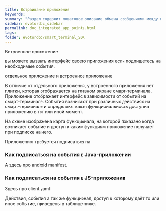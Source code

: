 ```yaml
---
title: Встраивание приложения
keywords:
summary: "Раздел содержит пошаговое описание обмена сообщениями между приложением и сторонним сервисом"
sidebar: evotordoc_sidebar
permalink: doc_integrated_app_points.html
tags:
folder: evotordoc/smart_terminal_SDK
---
```


Встроенное приложение

вы можете вызвать интерфейс своего приложения если подпишетесь на необходимые события.

отдельное приложение и встроенное приложение

В отличие от отдельного приложения, у встроенного приложения нет плитки, которая отображается на главном экране смарт-терминала. Приложение отображает интерфейс в зависимости от событий на смарт-терминале. События возникают при различных действиях на смарт-терминале и определяют какая функциональность доступна приложению в тот или иной момент.

На схеме изображена карта функционала, на которой показано когда возникает событие и доступ к каким функциям приложение получает при подписке на него.

Приложению требуется подписаться на

### Как подписаться на события в Java-приложении
А здесь про android manifest.


### Как подписаться на события в JS-приложении

Здесь про client.yaml

Действия, события а так же функционал, доступ к которому даёт то или иное событие, приведены в таблице ниже.
